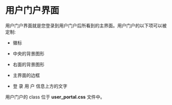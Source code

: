 # 用户门户界面

用户门户界面就是您登录到用户门户后所看到的主界面。用户门户的以下项可以被定制:

- 徽标

- 中央的背景图形

- 右面的背景图形

- 主界面的边框

- 登 录 用 户 信息上方的文字

用户门户的 class 位于 **user_portal.css** 文件中。
